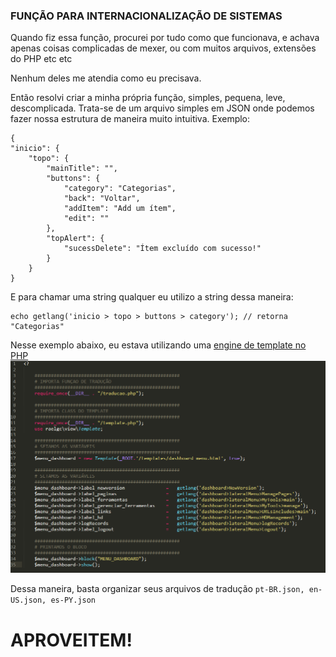 ### FUNÇÃO PARA INTERNACIONALIZAÇÃO DE SISTEMAS
Quando fiz essa função, procurei por tudo como que funcionava, e achava apenas coisas complicadas de mexer, ou com muitos arquivos, extensões do PHP etc etc

Nenhum deles me atendia como eu precisava.

Então resolvi criar a minha própria função, simples, pequena, leve, descomplicada.
Trata-se de um arquivo simples em JSON onde podemos fazer nossa estrutura de maneira muito intuitiva.
Exemplo:

	{
	"inicio": {
		"topo": {
			"mainTitle": "",
			"buttons": {
				"category": "Categorias",
				"back": "Voltar",
				"addItem": "Add um ítem",
				"edit": ""
			},
			"topAlert": {
				"sucessDelete": "Ítem excluído com sucesso!"
			}
		}
	}

E para chamar uma string qualquer eu utilizo a string dessa maneira:

    echo getlang('inicio > topo > buttons > category'); // retorna "Categorias"

Nesse exemplo abaixo, eu estava utilizando uma [engine de template no PHP](https://github.com/agencia-feats/template)
![](https://raw.githubusercontent.com/agencia-feats/internacionalizacao/master/Screenshot.png?v=6)

Dessa maneira, basta organizar seus arquivos de tradução 
`pt-BR.json, en-US.json, es-PY.json`


# APROVEITEM!

